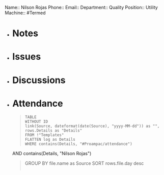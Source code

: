 Name:: Nilson Rojas
Phone:: 
Email:: 
Department:: Quality
Position:: Utility
Machine:: 
#Termed 
- # Notes
- # Issues
- # Discussions
- # Attendance
  
  > ```dataview
  > TABLE
  > WITHOUT ID
  > link(Source, dateformat(date(Source), "yyyy-MM-dd")) as "",
  > rows.Details as "Details"
  > FROM !"Templates"
  > FLATTEN log as Details
  > WHERE contains(Details, "#Proampac/attendance")
   AND contains(Details, "Nilson Rojas")
  > GROUP BY file.name as Source
  > SORT rows.file.day desc
  > ```